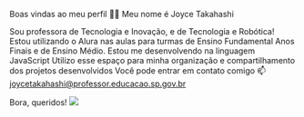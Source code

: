Boas vindas ao meu perfil 💙💙
Meu nome é Joyce Takahashi

Sou professora de Tecnologia e Inovação, e de Tecnologia e Robótica!
Estou utilizando o Alura nas aulas para turmas de Ensino Fundamental Anos Finais e de Ensino Médio.
Estou me desenvolvendo na linguagem JavaScript
Utilizo esse espaço para minha organização e compartilhamento dos projetos desenvolvidos
Você pode entrar em contato comigo 📫
joycetakahashi@professor.educacao.sp.gov.br

Bora, queridos!
![](https://media.giphy.com/media/v1.Y2lkPTc5MGI3NjExZnM0OTcwYmFjOGFtZTJxbzNsNzJ1cnQ0aXdzdnZoYXZ2MG9iOWtmdSZlcD12MV9pbnRlcm5hbF9naWZfYnlfaWQmY3Q9Zw/o0vwzuFwCGAFO/giphy.gif)
